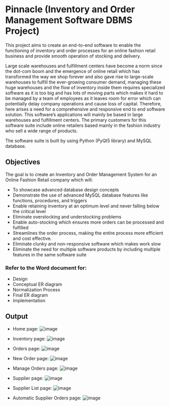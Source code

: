 # Pinnacle (Inventory and Order Management Software DBMS Project)
This project aims to create an end-to-end software to enable the functioning of inventory and order processes for an online fashion retail business and provide smooth operation of stocking and delivery.

Large scale warehouses and fulfillment centers have become a norm since the dot-com boom and the emergence of online retail which has transformed the way we shop forever and also gave rise to large-scale warehouses to fulfill the ever-growing consumer demand, managing these huge warehouses and the flow of inventory inside them requires specialized software as it is too big and has lots of moving parts which makes it hard to be managed by a team of employees as it leaves room for error which can potentially delay company operations and cause loss of capital. Therefore, here arises a need for a comprehensive and responsive end to end software solution. 
This software’s applications will mainly be based in large warehouses and fulfillment centers. The primary customers for this software suite include online retailers based mainly in the fashion industry who sell a wide range of products. 

The software suite is built by using Python (PyQt5 library) and MySQL database.
 
## Objectives
The goal is to create an Inventory and Order Management System for an Online Fashion Retail company which will:
- To showcase advanced database design concepts
- Demonstrate the use of advanced MySQL database features like functions, procedures, and triggers
-	Enable retaining inventory at an optimum level and never falling below the critical level
-	Eliminate overstocking and understocking problems
-	Enable auto-stocking which ensures more orders can be processed and fulfilled
-	Streamlines the order process, making the entire process more efficient and cost effective.
-	Eliminate clunky and non-responsive software which makes work slow
-	Eliminate the need for multiple software products by including multiple features in the same software suite

### Refer to the Word document for:
- Design
- Conceptual ER diagram
- Normalization Process
- Final ER diagram
- Implementation

## Output
- Home page:
![image](https://github.com/user-attachments/assets/cd27a126-568c-40a0-b3b2-e7c8256f3344)

- Inventory page:
![image](https://github.com/user-attachments/assets/eb6a0a4b-6d30-4804-99c8-9cc6ce36455a)

- Orders page:
![image](https://github.com/user-attachments/assets/b5fe073c-5595-48ad-8b5c-bc3dc07cf621)

- New Order page:
![image](https://github.com/user-attachments/assets/a903b7d3-5b23-4965-bdb5-fb56e4927678)

- Manage Orders page:
![image](https://github.com/user-attachments/assets/013db1eb-8ba5-4c72-a822-4049af810133)

- Supplier page:
![image](https://github.com/user-attachments/assets/a1e1c691-a838-471e-a6b3-97373bd3aff3)

- Supplier List page:
![image](https://github.com/user-attachments/assets/0e5385ef-1ccc-4b7d-86f8-7739408c68ad)

- Automatic Supplier Orders page:
![image](https://github.com/user-attachments/assets/df97ea9e-cbce-4503-9eee-4bdb9a238336)




 














